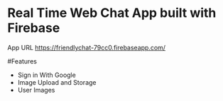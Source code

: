 # Real Time Web Chat App built with Firebase

App URL
https://friendlychat-79cc0.firebaseapp.com/

#Features
* Sign in With Google
* Image Upload and Storage
* User Images
